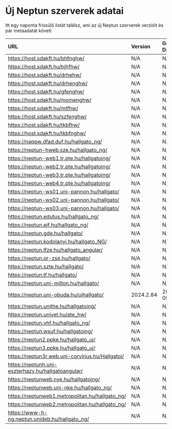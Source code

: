 # Új Neptun szerverek adatai

Itt egy naponta frissülő listát találsz, ami az új Neptun szerverek verzióit és pár metaadatát követi.

| URL                                                | Version   | Generation Date     | Organization Name | Captcha Required |
|:-------------------------------------------------|:--------|:------------------|:----------------|:---------------|
| https://host.sdakft.hu/bhfnghw/                    | N/A       | N/A                 | N/A               | N/A              |
| https://host.sdakft.hu/bjhfhw/                     | N/A       | N/A                 | N/A               | N/A              |
| https://host.sdakft.hu/drhehw/                     | N/A       | N/A                 | N/A               | N/A              |
| https://host.sdakft.hu/drhenghw/                   | N/A       | N/A                 | N/A               | N/A              |
| https://host.sdakft.hu/gfenghw/                    | N/A       | N/A                 | N/A               | N/A              |
| https://host.sdakft.hu/momenghw/                   | N/A       | N/A                 | N/A               | N/A              |
| https://host.sdakft.hu/mtfhw/                      | N/A       | N/A                 | N/A               | N/A              |
| https://host.sdakft.hu/szfenghw/                   | N/A       | N/A                 | N/A               | N/A              |
| https://host.sdakft.hu/tkbfhw/                     | N/A       | N/A                 | N/A               | N/A              |
| https://host.sdakft.hu/tkbfnghw/                   | N/A       | N/A                 | N/A               | N/A              |
| https://nappw.dfad.duf.hu/hallgato_ng/             | N/A       | N/A                 | N/A               | N/A              |
| https://neptun-hweb.sze.hu/hallgato_ng/            | N/A       | N/A                 | N/A               | N/A              |
| https://neptun-web1.tr.pte.hu/hallgatoing/         | N/A       | N/A                 | N/A               | N/A              |
| https://neptun-web2.tr.pte.hu/hallgatoing/         | N/A       | N/A                 | N/A               | N/A              |
| https://neptun-web3.tr.pte.hu/hallgatoing/         | N/A       | N/A                 | N/A               | N/A              |
| https://neptun-web4.tr.pte.hu/hallgatoing/         | N/A       | N/A                 | N/A               | N/A              |
| https://neptun-ws01.uni-pannon.hu/hallgato/        | N/A       | N/A                 | N/A               | N/A              |
| https://neptun-ws02.uni-pannon.hu/hallgato/        | N/A       | N/A                 | N/A               | N/A              |
| https://neptun-ws03.uni-pannon.hu/hallgato/        | N/A       | N/A                 | N/A               | N/A              |
| https://neptun.edutus.hu/hallgato_ng/              | N/A       | N/A                 | N/A               | N/A              |
| https://neptun.ejf.hu/hallgato_ng/                 | N/A       | N/A                 | N/A               | N/A              |
| https://neptun.gde.hu/hallgato/                    | N/A       | N/A                 | N/A               | N/A              |
| https://neptun.kodolanyi.hu/hallgato_NG/           | N/A       | N/A                 | N/A               | N/A              |
| https://neptun.lfze.hu/hallgato_angular/           | N/A       | N/A                 | N/A               | N/A              |
| https://neptun.or-zse.hu/hallgato/                 | N/A       | N/A                 | N/A               | N/A              |
| https://neptun.szte.hu/hallgato/                   | N/A       | N/A                 | N/A               | N/A              |
| https://neptun.tf.hu/hallgato/                     | N/A       | N/A                 | N/A               | N/A              |
| https://neptun.uni-milton.hu/hallgato/             | N/A       | N/A                 | N/A               | N/A              |
| https://neptun.uni-obuda.hu/ujhallgato/            | 2024.2.84 | 2025-09-09T15:05:27 | Óbudai Egyetem    | 3                |
| https://neptun.unithe.hu/hallgatoing/              | N/A       | N/A                 | N/A               | N/A              |
| https://neptun.univet.hu/ate_hw/                   | N/A       | N/A                 | N/A               | N/A              |
| https://neptun.vhf.hu/hallgato_ng/                 | N/A       | N/A                 | N/A               | N/A              |
| https://neptun.wsuf.hu/hallgatoing/                | N/A       | N/A                 | N/A               | N/A              |
| https://neptun2.ppke.hu/hallgato_uj/               | N/A       | N/A                 | N/A               | N/A              |
| https://neptun3.ppke.hu/hallgato_uj/               | N/A       | N/A                 | N/A               | N/A              |
| https://neptun3r.web.uni-corvinus.hu/Hallgatoi/    | N/A       | N/A                 | N/A               | N/A              |
| https://neptunh.uni-eszterhazy.hu/hallgatoangular/ | N/A       | N/A                 | N/A               | N/A              |
| https://neptunweb.nye.hu/hallgatoing/              | N/A       | N/A                 | N/A               | N/A              |
| https://neptunweb.uni-nke.hu/hallgato_ng/          | N/A       | N/A                 | N/A               | N/A              |
| https://neptunweb1.metropolitan.hu/hallgato_ng/    | N/A       | N/A                 | N/A               | N/A              |
| https://neptunweb2.metropolitan.hu/hallgato_ng/    | N/A       | N/A                 | N/A               | N/A              |
| https://www-h-ng.neptun.unideb.hu/hallgato_ng/     | N/A       | N/A                 | N/A               | N/A              |